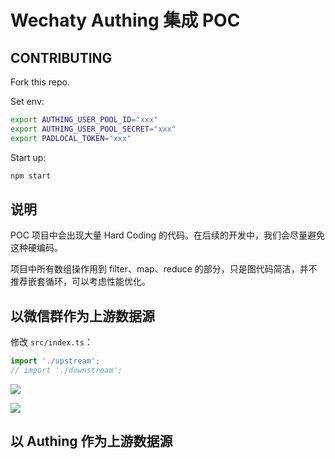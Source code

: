 # Wechaty Authing 集成 POC

## CONTRIBUTING

Fork this repo.

Set env:

```bash
export AUTHING_USER_POOL_ID="xxx"
export AUTHING_USER_POOL_SECRET="xxx"
export PADLOCAL_TOKEN="xxx"
```

Start up:

```bash
npm start
```

## 说明

POC 项目中会出现大量 Hard Coding 的代码。在后续的开发中，我们会尽量避免这种硬编码。

项目中所有数组操作用到 filter、map、reduce 的部分，只是图代码简洁，并不推荐嵌套循环，可以考虑性能优化。

## 以微信群作为上游数据源

修改 `src/index.ts`：

```ts
import './upstream';
// import './downstream';
```

[![](https://mermaid.ink/img/eyJjb2RlIjoiZ3JhcGggTFJcbiAgICBTdGFydDEoU3RhcnQpIFxuICAgIC0tQm90IOWQr-WKqC0tPiBjaGVjazFb5qOA5p-l576k5YaF55qE6Z2eIEF1dGhpbmcg55So5oi3XVxuICAgIC0tPiBhZGRVc2VyW-a3u-WKoCBBdXRoaW5nIOeUqOaIt-W5tua2iOaBr-aPkOmGkue7keWumuaJi-acuuWPt11cbiAgICAtLT4gRW5kMShFbmQpIiwibWVybWFpZCI6eyJ0aGVtZSI6ImRlZmF1bHQifSwidXBkYXRlRWRpdG9yIjpmYWxzZSwiYXV0b1N5bmMiOnRydWUsInVwZGF0ZURpYWdyYW0iOmZhbHNlfQ)](https://mermaid.live/edit#eyJjb2RlIjoiZ3JhcGggTFJcbiAgICBTdGFydDEoU3RhcnQpIFxuICAgIC0tQm90IOWQr-WKqC0tPiBjaGVjazFb5qOA5p-l576k5YaF55qE6Z2eIEF1dGhpbmcg55So5oi3XVxuICAgIC0tPiBhZGRVc2VyW-a3u-WKoCBBdXRoaW5nIOeUqOaIt-W5tua2iOaBr-aPkOmGkue7keWumuaJi-acuuWPt11cbiAgICAtLT4gRW5kMShFbmQpIiwibWVybWFpZCI6IntcbiAgXCJ0aGVtZVwiOiBcImRlZmF1bHRcIlxufSIsInVwZGF0ZUVkaXRvciI6ZmFsc2UsImF1dG9TeW5jIjp0cnVlLCJ1cGRhdGVEaWFncmFtIjpmYWxzZX0)

[![](https://mermaid.ink/img/eyJjb2RlIjoiZ3JhcGggVERcbiAgICBTdGFydDEoU3RhcnQpIFxuICAgIC0tPiBhZGQxW-euoeeQhuWRmOS6uuS4uua3u-WKoOe-pOaIkOWRmF1cbiAgICAtLeeuoeeQhiBCb3Qg5L6m5ZCs5YWl576k5LqL5Lu2LS0-IGFkZDJbQm90IOWQkSBBdXRoaW5nIOazqOWGjOeUqOaIt11cbiAgICAtLeeUqOaIt-aPkOWPiiBCb3Qg5Y-R6YCB5omL5py65Y-3IC0tPiBhZGQzW0JvdCDlkJEgQXV0aGluZyDmm7TmlrDnu5HlrprnlKjmiLfmiYvmnLrlj7ddIFxuICAgIC0tPiBFbmQxKEVuZClcblxuICAgIFN0YXJ0MihTdGFydCkgXG4gICAgLS0-IGRlbDFb566h55CG5ZGY5Lq65Li65Yig6Zmk576k5oiQ5ZGYXVxuICAgIC0t566h55CGIEJvdCDkvqblkKzpgIDnvqTkuovku7YtLT4gIGRlbDJbQm90IOWQkSBBdXRoaW5nIOWIoOmZpOeUqOaIt11cbiAgICAtLT4gRW5kMihFbmQpIiwibWVybWFpZCI6eyJ0aGVtZSI6ImRlZmF1bHQifSwidXBkYXRlRWRpdG9yIjpmYWxzZSwiYXV0b1N5bmMiOnRydWUsInVwZGF0ZURpYWdyYW0iOmZhbHNlfQ)](https://mermaid.live/edit#eyJjb2RlIjoiZ3JhcGggVERcbiAgICBTdGFydDEoU3RhcnQpIFxuICAgIC0tPiBhZGQxW-euoeeQhuWRmOS6uuS4uua3u-WKoOe-pOaIkOWRmF1cbiAgICAtLeeuoeeQhiBCb3Qg5L6m5ZCs5YWl576k5LqL5Lu2LS0-IGFkZDJbQm90IOWQkSBBdXRoaW5nIOazqOWGjOeUqOaIt11cbiAgICAtLeeUqOaIt-aPkOWPiiBCb3Qg5Y-R6YCB5omL5py65Y-3IC0tPiBhZGQzW0JvdCDlkJEgQXV0aGluZyDmm7TmlrDnu5HlrprnlKjmiLfmiYvmnLrlj7ddIFxuICAgIC0tPiBFbmQxKEVuZClcblxuICAgIFN0YXJ0MihTdGFydCkgXG4gICAgLS0-IGRlbDFb566h55CG5ZGY5Lq65Li65Yig6Zmk576k5oiQ5ZGYXVxuICAgIC0t566h55CGIEJvdCDkvqblkKzpgIDnvqTkuovku7YtLT4gIGRlbDJbQm90IOWQkSBBdXRoaW5nIOWIoOmZpOeUqOaIt11cbiAgICAtLT4gRW5kMihFbmQpIiwibWVybWFpZCI6IntcbiAgXCJ0aGVtZVwiOiBcImRlZmF1bHRcIlxufSIsInVwZGF0ZUVkaXRvciI6ZmFsc2UsImF1dG9TeW5jIjp0cnVlLCJ1cGRhdGVEaWFncmFtIjpmYWxzZX0)

## 以 Authing 作为上游数据源
